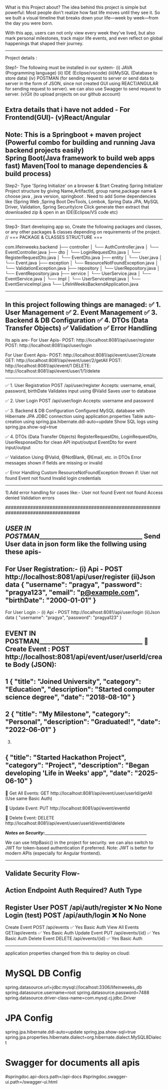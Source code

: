 What is this Project about?
The idea behind this project is simple but powerful:
Most people don't realize how fast life moves until they see it. 
So we built a visual timeline that breaks down your life—week by week—from the day you were born.

With this app, users can not only view every week they've lived,
but also mark personal milestones, track major life events, and even reflect on global happenings that shaped their journey.
___________________________________________________________________________________________________________________________________
Project details :

Step1- The following must be installed in our system- 
(i)  JAVA (Programming language)
(ii) IDE (Eclipse/vscode)
(iii)MySQL (Database to store data)
(iv) POSTMAN (for sending request to server or send data to server in the form of JSON, since not created GUI using REACT/ANGULAR for sending request to server). we can also use Swagger to send request to server.
(v)Git (to upload projects on our github account)

Extra details that i have not added -
For Frontend(GUI)-
(v)React/Angular
--------------------------------------------------------------------------------------------------------------
Note: This is a Springboot + maven project (Powerful combo for building and running Java backend projects easily)	
      Spring Boot(Java framework to build web apps fast) 
      Maven(Tool to manage dependencies & build process)
-------------------------------------------------------------
Step2- Type 'Spring Initialize' on a browser &
       Start Creating Spring Initializer Project structure by giving Name,ArtifactId, group name,package name & choose java , java version, springboot .
       Need to add Some dependencies like (Spring Web ,Spring Boot DevTools, Lombok, Spring Data JPA,  MySQL Driver, Validation, Spring Security)cre
       Click generate then extract that downloaded zip & open in an IDE(Eclipse/VS code etc)

---------------------------------------------------------------------------------------------------------------

Step3- Start developing app so, Create the following packages and classes, or any other packages & classes depending on requirements of the project.
// === PACKAGE & CLASSES STRUCTURE ===

com.lifeinweeks.backend
├── controller
│   └── AuthController.java
│   └── EventController.java
├── dto
│   └── LoginRequestDto.java
│   └── RegisterRequestDto.java
│   └── EventDto.java
├── entity
│   └── User.java
│   └── Event.java
├── exception
│   └── ResourceNotFoundException.java
│   └── ValidationException.java
├── repository
│   └── UserRepository.java
│   └── EventRepository.java
├── service
│   └── UserService.java
│   └── EventService.java
│   └── impl
│       └── UserServiceImpl.java
│       └── EventServiceImpl.java
└── LifeInWeeksBackendApplication.java
___________________________________________________________________
In this project following things are managed:
✅ 1. User Management 
✅ 2. Event Management 
✅ 3. Backend & DB Configuration
✅ 4. DTOs (Data Transfer Objects) 
✅ Validation 
✅ Error Handling
----------------------------------------------------
Its apis are-
For User Apis-
POST: http://localhost:8081/api/user/register
POST: http://localhost:8081/api/user/login

For User Event Apis-
POST: http://localhost:8081/api/event/user/2/create
GET: http://localhost:8081/api/event/user/2/getAll
POST: http://localhost:8081/api/event/1
DELETE: http://localhost:8081/api/event/user/1/1/delete

--------------------------------------------------------
✅ 1. User Registration
POST /api/user/register
Accepts: username, email, password, birthDate
Validates input using @Valid
Saves user to database

✅ 2. User Login
POST /api/user/login
Accepts: username and password

✅ 3. Backend & DB Configuration
Configured MySQL database with Hibernate JPA
JDBC connection using application.properties
Table auto-creation using spring.jpa.hibernate.ddl-auto=update
Show SQL logs using spring.jpa.show-sql=true

✅ 4. DTOs (Data Transfer Objects)
RegisterRequestDto, LoginRequestDto, UserResponseDto for clean API input/output
EventDto for event input/output

✅ Validation
Using @Valid, @NotBlank, @Email, etc. in DTOs
Error messages shown if fields are missing or invalid

✅ Error Handling
Custom ResourceNotFoundException thrown if:
User not found
Event not found
Invalid login credentials
____________________________________________________________________

1).Add error handling for cases like:-
User not found
Event not found
Access denied
Validation errors

###################################################################################

_____________________USER IN POSTMAN______________________________________________________
Send User data in json form like the follwing using these apis- 
------------------------------------------------------------------------------
For User Registration:-
(i) Api - POST http://localhost:8081/api/user/register
(ii)Json data
{
  "username": "pragya",
  "password": "pragya123",
  "email": "p@example.com",
  "birthDate": "2000-01-01"
}
-------------------------------------------------------------------
For User Login :-
(i) Api -  POST http://localhost:8081/api/user/login
(ii)Json data
{
  "username": "pragya",
  "password": "pragya123"
}

____________________EVENT IN POSTMAN_____________________________________________________
🔹 Create Event :
POST http://localhost:8081/api/event/user/userId/create
Body (JSON):
--------------------------------------------------
1
  {
    "title": "Joined University",
    "category": "Education",
    "description": "Started computer science degree",
    "date": "2018-08-10"
  }
-------------------------------
2
{
  "title": "My Milestone",
  "category": "Personal",
  "description": "Graduated!",
  "date": "2022-06-01"
}
-------------------------------
3.
  {
    "title": "Started Hackathon Project",
    "category": "Project",
    "description": "Began developing 'Life in Weeks' app",
    "date": "2025-06-10"
  }
--------------------------------------------------------------------
🔹 Get All Events:
GET http://localhost:8081/api/event/user/userId/getAll
(Use same Basic Auth)

🔹 Update Event:
PUT http://localhost:8081/api/event/eventId

🔹 Delete Event:
DELETE http://localhost:8081/api/event/user/userId/eventId/delete

_____________Notes on Security:________________________________________________________________

We can use httpBasic() in the project for security.
we can also switch to JWT for token-based authentication if preferred.
Note: JWT is better for modern APIs (especially for Angular frontend). 
__________________________________________________________________
Validate Security Flow-
------------------------------------------------------------------
Action	        Endpoint	            Auth Required? Auth Type
------------------------------------------------------------------
Register User      POST /api/auth/register   ❌ No	       None
Login (test)	 POST /api/auth/login      ❌ No	       None
-------------------------------------------------------------------
Create Event	  POST /api/events	        ✅ Yes	Basic Auth
View All Events     GET/api/events	              ✅ Yes	Basic Auth
Update Event	  PUT  /api/events/{id}	        ✅ Yes	Basic Auth
Delete Event	  DELETE /api/events/{id}	  ✅ Yes	Basic Auth
*****************************************************************************************************

application properties changed from this to deploy on cloud:
# MySQL DB Config
spring.datasource.url=jdbc:mysql://localhost:3306/lifeinweeks_db
spring.datasource.username=root
spring.datasource.password=7488
spring.datasource.driver-class-name=com.mysql.cj.jdbc.Driver

# JPA Config
spring.jpa.hibernate.ddl-auto=update
spring.jpa.show-sql=true
spring.jpa.properties.hibernate.dialect=org.hibernate.dialect.MySQL8Dialect

# Swagger for documents all apis
#springdoc.api-docs.path=/api-docs
#springdoc.swagger-ui.path=/swagger-ui.html



















